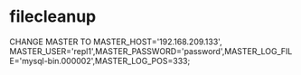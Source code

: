 # filecleanup

CHANGE MASTER TO MASTER_HOST='192.168.209.133', MASTER_USER='repl1',MASTER_PASSWORD='password',MASTER_LOG_FILE='mysql-bin.000002',MASTER_LOG_POS=333;
